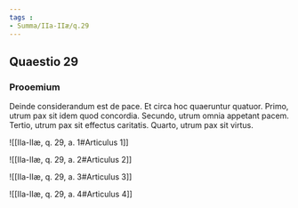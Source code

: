 ```yaml
---
tags : 
- Summa/IIa-IIæ/q.29
---
```


## Quaestio 29

### Prooemium

Deinde considerandum est de pace. Et circa hoc quaeruntur quatuor. Primo, utrum pax sit idem quod concordia. Secundo, utrum omnia appetant pacem. Tertio, utrum pax sit effectus caritatis. Quarto, utrum pax sit virtus.

![[IIa-IIæ, q. 29, a. 1#Articulus 1]]

![[IIa-IIæ, q. 29, a. 2#Articulus 2]]

![[IIa-IIæ, q. 29, a. 3#Articulus 3]]

![[IIa-IIæ, q. 29, a. 4#Articulus 4]]

